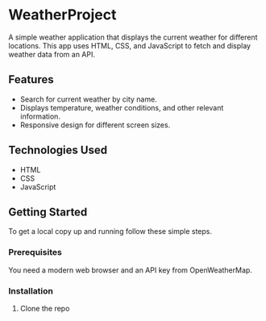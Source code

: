 # WeatherProject
A simple weather application that displays the current weather for different locations. This app uses HTML, CSS, and JavaScript to fetch and display weather data from an API.

## Features

- Search for current weather by city name.
- Displays temperature, weather conditions, and other relevant information.
- Responsive design for different screen sizes.

## Technologies Used

- HTML
- CSS
- JavaScript

## Getting Started

To get a local copy up and running follow these simple steps.

### Prerequisites

You need a modern web browser and an API key from OpenWeatherMap.

### Installation

1. Clone the repo
   
   

